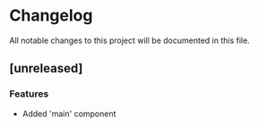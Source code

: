 # Changelog

All notable changes to this project will be documented in this file.

## [unreleased]

### Features

- Added 'main' component

<!-- GameDB by Carlos O. Castillo -->
